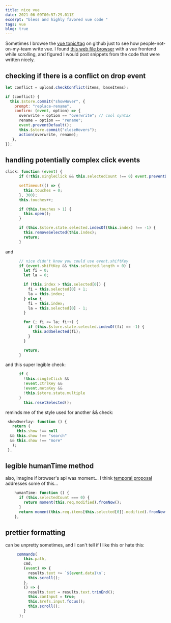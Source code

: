 ```yaml
---
title: nice vue
date: 2021-06-09T00:57:29.011Z
excerpt: "bless and highly favored vue code "
tags: vue
blog: true
---
```

Sometimes I browse the [vue topic/tag](https://github.com/topics/vuejs) on github just to see how people-not-on-my-team write vue. I found [this web file browser]() with a vue frontend while scrolling, and figured I would post snippets from the code that were written nicely. 

## checking if there is a conflict on drop event

```js
let conflict = upload.checkConflict(items, baseItems);

if (conflict) {
  this.$store.commit("showHover", {
    prompt: "replace-rename",
    confirm: (event, option) => {
      overwrite = option == "overwrite"; // cool syntax 
      rename = option == "rename";
      event.preventDefault();
      this.$store.commit("closeHovers");
      action(overwrite, rename);
   },
});
```

## handling potentially complex click events 
```js
click: function (event) {
      if (!this.singleClick && this.selectedCount !== 0) event.preventDefault();

      setTimeout(() => {
        this.touches = 0;
      }, 300);
      this.touches++;

      if (this.touches > 1) {
        this.open();
      }

      if (this.$store.state.selected.indexOf(this.index) !== -1) {
        this.removeSelected(this.index);
        return;
      }
```

and 

```js
      // nice didn't know you could use event.shiftKey 
      if (event.shiftKey && this.selected.length > 0) {
        let fi = 0;
        let la = 0;

        if (this.index > this.selected[0]) {
          fi = this.selected[0] + 1;
          la = this.index;
        } else {
          fi = this.index;
          la = this.selected[0] - 1;
        }

        for (; fi <= la; fi++) {
          if (this.$store.state.selected.indexOf(fi) == -1) {
            this.addSelected(fi);
          }
        }

        return;
      }
```

and this super legible check: 

```js
      if (
        !this.singleClick &&
        !event.ctrlKey &&
        !event.metaKey &&
        !this.$store.state.multiple
      )
        this.resetSelected();
```

reminds me of the style used for another && check: 

```js
 showOverlay: function () {
   return (
     this.show !== null 
  && this.show !== "search" 
  && this.show !== "more"
   );
 },
```

## legible humanTime method 

also, imagine if browser's api was moment... I think [temporal proposal](https://tc39.es/proposal-temporal/docs/) addresses some of this... 

```js
    humanTime: function () {
      if (this.selectedCount === 0) {
        return moment(this.req.modified).fromNow();
      }
      return moment(this.req.items[this.selected[0]].modified).fromNow();
    },
```

## prettier formatting 

can be unpretty sometimes, and I can't tell if I like this or hate this:

```js
     commands(
        this.path,
        cmd,
        (event) => {
          results.text += `${event.data}\n`;
          this.scroll();
        },
        () => {
          results.text = results.text.trimEnd();
          this.canInput = true;
          this.$refs.input.focus();
          this.scroll();
        }
      );
```